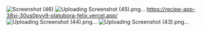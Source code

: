 ![Screenshot (46)](https://github.com/olatubora-felix/recipe-app/assets/54618642/365dc8cb-1bf1-4178-aca6-7436bdde5111)
![Uploading Screenshot (45).png…]()
https://recipe-app-38xi-30us0pyv9-olatubora-felix.vercel.app/
![Uploading Screenshot (44).png…]()
![Uploading Screenshot (43).png…]()
